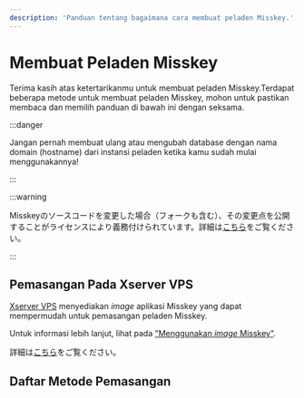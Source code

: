 ```yaml
---
description: 'Panduan tentang bagaimana cara membuat peladen Misskey.'
---
```


# Membuat Peladen Misskey

Terima kasih atas ketertarikanmu untuk membuat peladen Misskey.Terdapat beberapa metode untuk membuat peladen Misskey, mohon untuk pastikan membaca dan memilih panduan di bawah ini dengan seksama.

:::danger

Jangan pernah membuat ulang atau mengubah database dengan nama domain (hostname) dari instansi peladen ketika kamu sudah mulai menggunakannya!

:::

:::warning

Misskeyのソースコードを変更した場合（フォークも含む）、その変更点を公開することがライセンスにより義務付けられています。詳細は[こちら](/docs/for-admin/install/resources/forking/)をご覧ください。

:::

## Pemasangan Pada Xserver VPS

[Xserver VPS](https://vps.xserver.ne.jp/) menyediakan _image_ aplikasi Misskey yang dapat mempermudah untuk pemasangan peladen Misskey.

Untuk informasi lebih lanjut, lihat pada ["Menggunakan _image_ Misskey"](https://vps.xserver.ne.jp/support/manual/man_server_app_use_misskey.php).

詳細は[こちら](https://sns.xserver.ne.jp/misskey.php)をご覧ください。

## Daftar Metode Pemasangan

<MkIndex />
